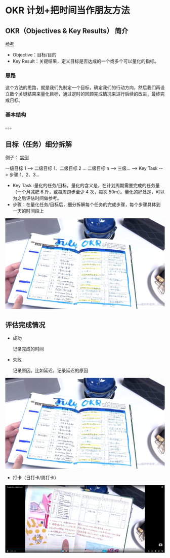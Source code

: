 # OKR 计划+把时间当作朋友方法

## OKR（Objectives & Key Results） 简介

[参考](https://www.bilibili.com/video/av49953147)

- Objective：目标/目的
- Key Result：关键结果，定义目标是否达成的一个或多个可以量化的指标。

### 思路

这个方法的思路，就是我们先制定一个目标，确定我们的行动方向，然后我们再设立数个关键结果来量化目标，通过定时的回顾完成情况来进行后续的改进，最终完成目标。

### 基本结构

。。。

## 目标（任务）细分拆解

例子：
[实例](https://www.bilibili.com/video/av30415455?from=search&seid=15362147054684999825)

一级目标 1 --> 二级目标 1、二级目标 2 ... 二级目标 n --> 三级... --> Key Task --> 步骤 1、2、3...

- Key Task :量化的任务/目标。量化的含义是，在计划周期需要完成的任务量（一个月减肥 6 斤，或每周跑步至少 4 次，每次 50m）。量化的好处是，可以为之后评估时间做参考。
- 步骤：在量化任务/目标后，细分拆解每个任务的完成步骤，每个步骤具体到一天的时间段上

![](./1.png)

## 评估完成情况

- 成功

  记录完成的时间

- 失败

  记录原因。比如延迟，记录延迟的原因

![](./1.png)

- 打卡（日打卡/周打卡）

![](./2.png)
